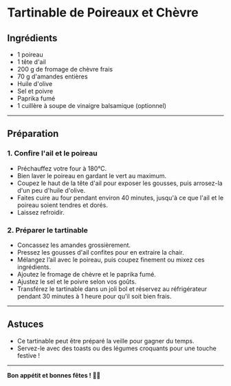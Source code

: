 # Tartinable de Poireaux et Chèvre

## Ingrédients  

- 1 poireau  
- 1 tête d'ail  
- 200 g de fromage de chèvre frais  
- 70 g d'amandes entières  
- Huile d'olive  
- Sel et poivre  
- Paprika fumé  
- 1 cuillère à soupe de vinaigre balsamique (optionnel)  

---

## Préparation  

### 1. Confire l'ail et le poireau  
- Préchauffez votre four à 180°C.  
- Bien laver le poireau en gardant le vert au maximum.  
- Coupez le haut de la tête d'ail pour exposer les gousses, puis arrosez-la d'un peu d'huile d'olive.  
- Faites cuire au four pendant environ 40 minutes, jusqu'à ce que l'ail et le poireau soient tendres et dorés.  
- Laissez refroidir.  

### 2. Préparer le tartinable  
- Concassez les amandes grossièrement.  
- Pressez les gousses d'ail confites pour en extraire la chair.  
- Mélangez l’ail avec le poireau, puis coupez finement ou mixez ces ingrédients.  
- Ajoutez le fromage de chèvre et le paprika fumé.  
- Ajustez le sel et le poivre selon vos goûts.  
- Transférez le tartinable dans un joli bol et réservez au réfrigérateur pendant 30 minutes à 1 heure pour qu'il soit bien frais.  

---

## Astuces  
- Ce tartinable peut être préparé la veille pour gagner du temps.  
- Servez-le avec des toasts ou des légumes croquants pour une touche festive !  

---

**Bon appétit et bonnes fêtes ! 🎉🌟**  